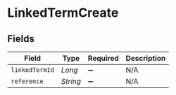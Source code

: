# LinkedTermCreate


## Fields

| Field              | Type               | Required           | Description        |
| ------------------ | ------------------ | ------------------ | ------------------ |
| `linkedTermId`     | *Long*             | :heavy_minus_sign: | N/A                |
| `reference`        | *String*           | :heavy_minus_sign: | N/A                |